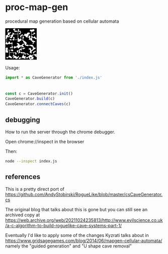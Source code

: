 # proc-map-gen

procedural map generation based on cellular automata

![alt text](example.png "example connected cave")


Usage:

```javascript
import * as CaveGenerator from './index.js'


const c = CaveGenerator.init()
CaveGenerator.build(c)
CaveGenerator.connectCaves(c)
```


## debugging

How to run the server through the chrome debugger.

Open chrome://inspect in the browser

Then:
```bash
node --inspect index.js
```


## references
This is a pretty direct port of https://github.com/AndyStobirski/RogueLike/blob/master/csCaveGenerator.cs

The original blog that talks about this is gone but you can still see an archived copy at https://web.archive.org/web/20211024235813/http://www.evilscience.co.uk/a-c-algorithm-to-build-roguelike-cave-systems-part-1/

Eventually I'd like to apply some of the changes Kyzrati talks about in https://www.gridsagegames.com/blog/2014/06/mapgen-cellular-automata/ namely the "guided generation" and "U shape cave removal"
